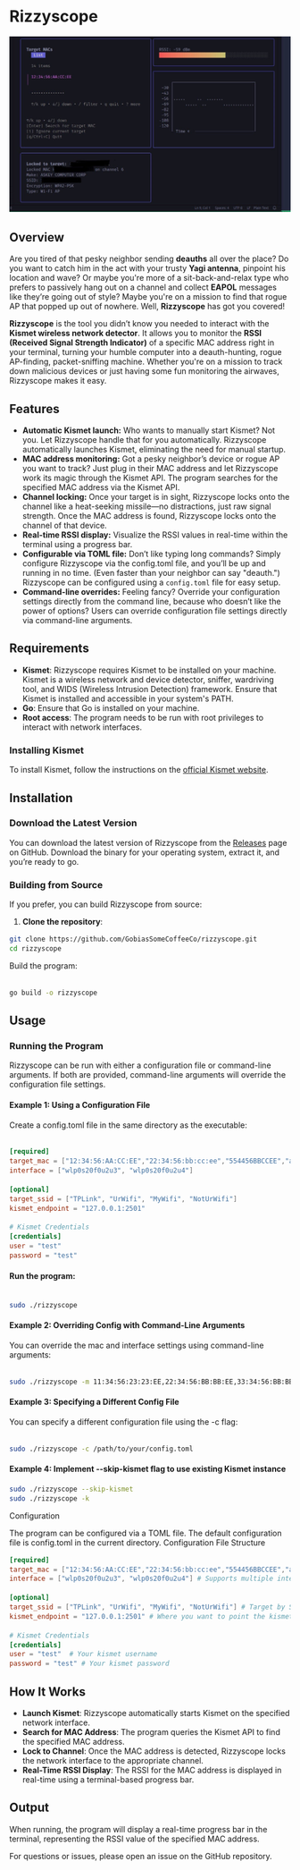 # Rizzyscope

![](imgs/rizzyscope.jpg)

## Overview

Are you tired of that pesky neighbor sending **deauths** all over the place? Do you want to catch him in the act with your trusty **Yagi antenna**, pinpoint his location and wave? Or maybe you're more of a sit-back-and-relax type who prefers to passively hang out on a channel and collect **EAPOL** messages like they’re going out of style? Maybe you're on a mission to find that rogue AP that popped up out of nowhere. Well, **Rizzyscope** has got you covered!

**Rizzyscope** is the tool you didn’t know you needed to interact with the **Kismet wireless network detector**. It allows you to monitor the **RSSI (Received Signal Strength Indicator)** of a specific MAC address right in your terminal, turning your humble computer into a deauth-hunting, rogue AP-finding, packet-sniffing machine. Whether you're on a mission to track down malicious devices or just having some fun monitoring the airwaves, Rizzyscope makes it easy.

## Features

- **Automatic Kismet launch:**  Who wants to manually start Kismet? Not you. Let Rizzyscope handle that for you automatically. Rizzyscope automatically launches Kismet, eliminating the need for manual startup.
- **MAC address monitoring:** Got a pesky neighbor’s device or rogue AP you want to track? Just plug in their MAC address and let Rizzyscope work its magic through the Kismet API. The program searches for the specified MAC address via the Kismet API.
- **Channel locking:** Once your target is in sight, Rizzyscope locks onto the channel like a heat-seeking missile—no distractions, just raw signal strength. Once the MAC address is found, Rizzyscope locks onto the channel of that device.
- **Real-time RSSI display:** Visualize the RSSI values in real-time within the terminal using a progress bar.
- **Configurable via TOML file:** Don’t like typing long commands? Simply configure Rizzyscope via the config.toml file, and you’ll be up and running in no time. (Even faster than your neighbor can say "deauth.") Rizzyscope can be configured using a `config.toml` file for easy setup.
- **Command-line overrides:** Feeling fancy? Override your configuration settings directly from the command line, because who doesn’t like the power of options? Users can override configuration file settings directly via command-line arguments.

## Requirements

- **Kismet**: Rizzyscope requires Kismet to be installed on your machine. Kismet is a wireless network and device detector, sniffer, wardriving tool, and WIDS (Wireless Intrusion Detection) framework. Ensure that Kismet is installed and accessible in your system's PATH.
- **Go**: Ensure that Go is installed on your machine.
- **Root access**: The program needs to be run with root privileges to interact with network interfaces.

### Installing Kismet

To install Kismet, follow the instructions on the [official Kismet website](https://kismetwireless.net/).

## Installation

### Download the Latest Version

You can download the latest version of Rizzyscope from the [Releases](https://github.com/GobiasSomeCoffeeCo/rizzyscope/releases) page on GitHub. Download the binary for your operating system, extract it, and you’re ready to go.

### Building from Source

If you prefer, you can build Rizzyscope from source:

1. **Clone the repository**:
```bash
git clone https://github.com/GobiasSomeCoffeeCo/rizzyscope.git
cd rizzyscope
```
   
Build the program:

```bash

go build -o rizzyscope
```
## Usage
### Running the Program

Rizzyscope can be run with either a configuration file or command-line arguments. If both are provided, command-line arguments will override the configuration file settings.

#### Example 1: Using a Configuration File

Create a config.toml file in the same directory as the executable:

```toml

[required]
target_mac = ["12:34:56:AA:CC:EE","22:34:56:bb:cc:ee","554456BBCCEE","ab3423febc3d"]
interface = ["wlp0s20f0u2u3", "wlp0s20f0u2u4"]

[optional]
target_ssid = ["TPLink", "UrWifi", "MyWifi", "NotUrWifi"]
kismet_endpoint = "127.0.0.1:2501"

# Kismet Credentials
[credentials]
user = "test"
password = "test"
```
#### Run the program:

```bash

sudo ./rizzyscope
```
#### Example 2: Overriding Config with Command-Line Arguments

You can override the mac and interface settings using command-line arguments:

```bash

sudo ./rizzyscope -m 11:34:56:23:23:EE,22:34:56:BB:BB:EE,33:34:56:BB:BB:EE -i wlp0s20f0u2u3
```
#### Example 3: Specifying a Different Config File

You can specify a different configuration file using the -c flag:

```bash

sudo ./rizzyscope -c /path/to/your/config.toml
```
#### Example 4: Implement --skip-kismet flag to use existing Kismet instance

```bash
sudo ./rizzyscope --skip-kismet 
sudo ./rizzyscope -k

```
Configuration

The program can be configured via a TOML file. The default configuration file is config.toml in the current directory.
Configuration File Structure

```toml
[required]
target_mac = ["12:34:56:AA:CC:EE","22:34:56:bb:cc:ee","554456BBCCEE","ab3423febc3d"] # Target MACs
interface = ["wlp0s20f0u2u3", "wlp0s20f0u2u4"] # Supports multiple interfaces

[optional]
target_ssid = ["TPLink", "UrWifi", "MyWifi", "NotUrWifi"] # Target by SSID
kismet_endpoint = "127.0.0.1:2501" # Where you want to point the kismet enpoint

# Kismet Credentials
[credentials]
user = "test"  # Your kismet username
password = "test" # Your kismet password

```
## How It Works

- **Launch Kismet**: Rizzyscope automatically starts Kismet on the specified network interface.
- **Search for MAC Address**: The program queries the Kismet API to find the specified MAC address.
- **Lock to Channel**: Once the MAC address is detected, Rizzyscope locks the network interface to the appropriate channel.
- **Real-Time RSSI Display**: The RSSI for the MAC address is displayed in real-time using a terminal-based progress bar.


## Output

When running, the program will display a real-time progress bar in the terminal, representing the RSSI value of the specified MAC address.

For questions or issues, please open an issue on the GitHub repository.
